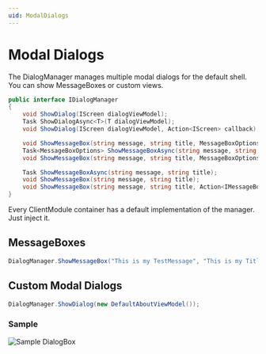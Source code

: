 ```yaml
---
uid: ModalDialogs
---
```

# Modal Dialogs

The DialogManager manages multiple modal dialogs for the default shell. You can show MessageBoxes or custom views.

````cs
public interface IDialogManager
{
    void ShowDialog(IScreen dialogViewModel);
    Task ShowDialogAsync<T>(T dialogViewModel);
    void ShowDialog(IScreen dialogViewModel, Action<IScreen> callback);

    void ShowMessageBox(string message, string title, MessageBoxOptions options, MessageBoxImage image);
    Task<MessageBoxOptions> ShowMessageBoxAsync(string message, string title, MessageBoxOptions options, MessageBoxImage image);
    void ShowMessageBox(string message, string title, MessageBoxOptions options, MessageBoxImage image, Action<IMessageBox> callback);

    Task ShowMessageBoxAsync(string message, string title);
    void ShowMessageBox(string message, string title);
    void ShowMessageBox(string message, string title, Action<IMessageBox> callback);
}
````

Every ClientModule container has a default implementation of the manager. Just inject it.

## MessageBoxes

````cs
DialogManager.ShowMessageBox("This is my TestMessage", "This is my Title", Callback);
````

## Custom Modal Dialogs

````cs
DialogManager.ShowDialog(new DefaultAboutViewModel());
````

### Sample

![Sample DialogBox](images/dialogBox.png)

